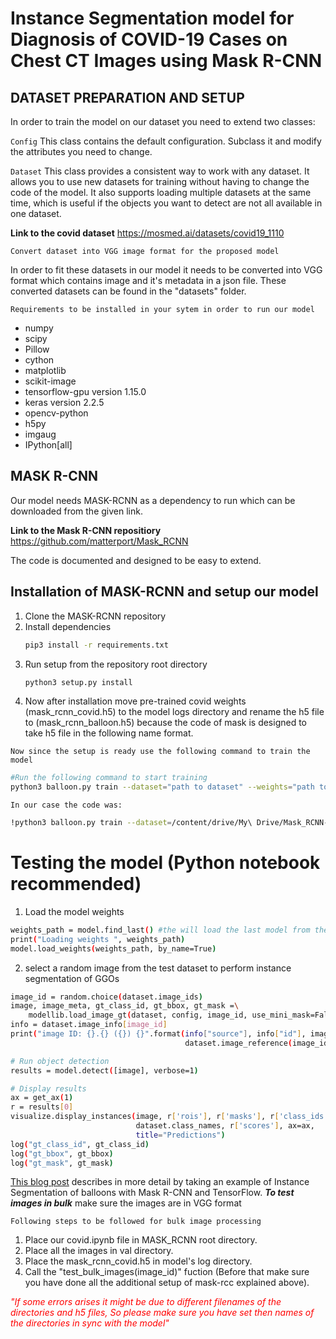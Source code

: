 # Instance Segmentation model for Diagnosis of COVID-19 Cases on Chest CT Images using Mask R-CNN


## DATASET PREPARATION AND SETUP

In order to train the model on our dataset you need to extend two classes:

```Config```
This class contains the default configuration. Subclass it and modify the attributes you need to change.

```Dataset```
This class provides a consistent way to work with any dataset. 
It allows you to use new datasets for training without having to change 
the code of the model. It also supports loading multiple datasets at the
same time, which is useful if the objects you want to detect are not 
all available in one dataset.

<b>Link to the covid dataset</b>
https://mosmed.ai/datasets/covid19_1110

```Convert dataset into VGG image format for the proposed model```

In order to fit these datasets in our model it needs to be converted into VGG format which contains image and it's metadata in a json file. These converted datasets can be found in the "datasets" folder.

```Requirements to be installed in your sytem in order to run our model```
<ul>
<li>numpy</li>
<li>scipy</li>
<li>Pillow</li>
<li>cython</li>
<li>matplotlib</li>
<li>scikit-image</li>
<li>tensorflow-gpu version 1.15.0</li>
<li>keras version 2.2.5</li>
<li>opencv-python</li>
<li>h5py</li>
<li>imgaug</li>
<li>IPython[all]</li>
</ul>

## MASK R-CNN  
Our model needs MASK-RCNN as a dependency to run which can be downloaded from the given link.

<b>Link to the Mask R-CNN repositiory</b>
https://github.com/matterport/Mask_RCNN

The code is documented and designed to be easy to extend.

## Installation of MASK-RCNN and setup our model
1. Clone the MASK-RCNN repository
2. Install dependencies
   ```bash
   pip3 install -r requirements.txt
   ```
3. Run setup from the repository root directory
    ```bash
    python3 setup.py install
    ``` 
4. Now after installation move pre-trained covid weights (mask_rcnn_covid.h5) to the model logs directory and rename the h5 file to (mask_rcnn_balloon.h5) because the code of mask is designed to take h5 file in the following name format. 

```Now since the setup is ready use the following command to train the model```

```bash 
#Run the following command to start training
python3 balloon.py train --dataset="path to dataset" --weights="path to weights"
```

```In our case the code was:```
```bash
!python3 balloon.py train --dataset=/content/drive/My\ Drive/Mask_RCNN-master/balloon_dataset/balloon/ --weights=balloon
```
# Testing the model (Python notebook recommended)

1. Load the model weights

```bash
weights_path = model.find_last() #the will load the last model from the logs directory in our case it's mask_rcnn_covid.h5 which is renamed to mask_rcnn_balloon.h5
print("Loading weights ", weights_path)
model.load_weights(weights_path, by_name=True)
```

2. select a random image from the test dataset to perform instance segmentation of GGOs

```bash
image_id = random.choice(dataset.image_ids)
image, image_meta, gt_class_id, gt_bbox, gt_mask =\
    modellib.load_image_gt(dataset, config, image_id, use_mini_mask=False)
info = dataset.image_info[image_id]
print("image ID: {}.{} ({}) {}".format(info["source"], info["id"], image_id, 
                                       dataset.image_reference(image_id)))

# Run object detection
results = model.detect([image], verbose=1)

# Display results
ax = get_ax(1)
r = results[0]
visualize.display_instances(image, r['rois'], r['masks'], r['class_ids'], 
                            dataset.class_names, r['scores'], ax=ax,
                            title="Predictions")
log("gt_class_id", gt_class_id)
log("gt_bbox", gt_bbox)
log("gt_mask", gt_mask)
```
[This blog post](https://engineering.matterport.com/splash-of-color-instance-segmentation-with-mask-r-cnn-and-tensorflow-7c761e238b46) describes in more detail by taking an example of Instance Segmentation of balloons with Mask R-CNN and TensorFlow.
***To test images in bulk***
make sure the images are in VGG format

```Following steps to be followed for bulk image processing```

1. Place our covid.ipynb file in MASK_RCNN root directory.
2. Place all the images in val directory.
3. Place the mask_rcnn_covid.h5 in model's log directory.
4. Call the "test_bulk_images(image_id)" fuction (Before that make sure you have done all the additional setup of mask-rcc explained above).


<I><p style="color:red;">"If some errors arises it might be due to different filenames of the directories and h5 files, So please make sure you have set then names of the directories in sync with the model"</p></I>
















